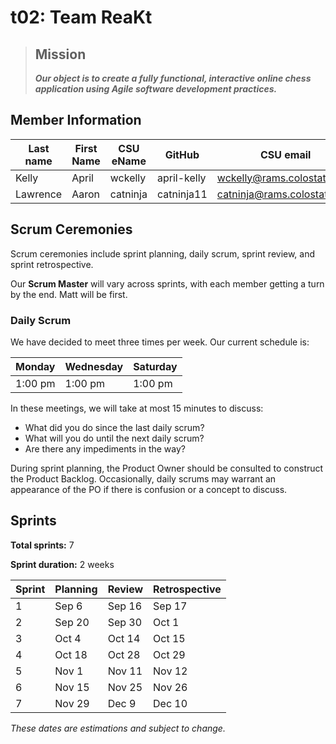 # t02: Team ReaKt
> ## Mission
> ***Our object is to create a fully functional, interactive online chess application using Agile software development practices.***
>
## Member Information

| Last name | First Name | CSU eName | GitHub | CSU email |
| --------- | ---------- | --------- | ------ | --------- |
| Kelly | April | wckelly | april-kelly | wckelly@rams.colostate.edu |
| Lawrence | Aaron | catninja | catninja11 | catninja@rams.colostate.edu |

## Scrum Ceremonies
Scrum ceremonies include sprint planning, daily scrum, sprint review, and sprint retrospective.

Our **Scrum Master** will vary across sprints, with each member getting a turn by the end. Matt will be first.

### Daily Scrum
We have decided to meet three times per week. Our current schedule is:

| Monday  | Wednesday | Saturday |
| ------- | --------- | -------- |
| 1:00 pm | 1:00 pm   | 1:00 pm  |

In these meetings, we will take at most 15 minutes to discuss:
* What did you do since the last daily scrum?
* What will you do until the next daily scrum?
* Are there any impediments in the way?

During sprint planning, the Product Owner should be consulted to construct the Product Backlog. Occasionally, daily scrums may warrant an appearance of the PO if there is confusion or a concept to discuss.

## Sprints
**Total sprints:** 7

**Sprint duration:** 2 weeks

| Sprint | Planning | Review | Retrospective |
| ------ | -------- | ------ | ------------- |
| 1 | Sep 6 | Sep 16 | Sep 17 |
| 2 | Sep 20 | Sep 30 | Oct 1 |
| 3 | Oct 4 | Oct 14 | Oct 15 |
| 4 | Oct 18 | Oct 28 | Oct 29 |
| 5 | Nov 1 | Nov 11 | Nov 12 |
| 6 | Nov 15 | Nov 25 | Nov 26 |
| 7 | Nov 29 | Dec 9 | Dec 10 |

*These dates are estimations and subject to change.*
